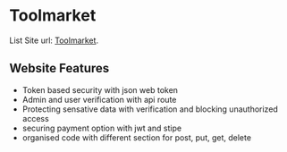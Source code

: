 # Toolmarket

List Site url: [Toolmarket](https://toolmarket-2a782.web.app/).

## Website Features

- Token based security with json web token
- Admin and user verification with api route
- Protecting sensative data with verification and blocking unauthorized access
- securing payment option with jwt and stipe
- organised code with different section for post, put, get, delete
